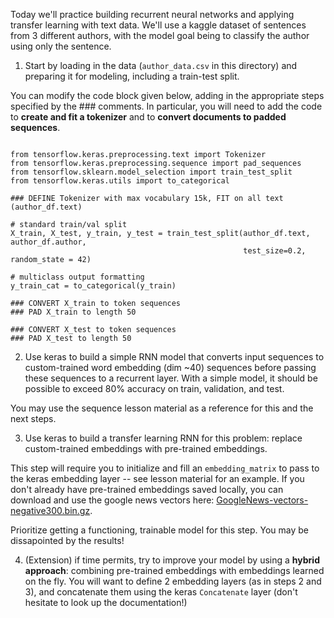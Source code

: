 Today we'll practice building recurrent neural networks and applying transfer learning with text data. 
We'll use a kaggle dataset of sentences from 3 different authors, with the model goal being to classify the author using only the sentence.

1) Start by loading in the data (`author_data.csv` in this directory) and preparing it for modeling, including a train-test split.

You can modify the code block given below, adding in the appropriate steps specified by the ### comments.
In particular, you will need to add the code to **create and fit a tokenizer** and to **convert documents to padded sequences**.

```

from tensorflow.keras.preprocessing.text import Tokenizer
from tensorflow.keras.preprocessing.sequence import pad_sequences
from tensorflow.sklearn.model_selection import train_test_split
from tensorflow.keras.utils import to_categorical 

### DEFINE Tokenizer with max vocabulary 15k, FIT on all text (author_df.text)

# standard train/val split
X_train, X_test, y_train, y_test = train_test_split(author_df.text, author_df.author, 
                                                    test_size=0.2, random_state = 42)

# multiclass output formatting
y_train_cat = to_categorical(y_train)

### CONVERT X_train to token sequences 
### PAD X_train to length 50

### CONVERT X_test to token sequences
### PAD X_test to length 50

```

2) Use keras to build a simple RNN model that converts input sequences to custom-trained word embedding (dim ~40) sequences
before passing these sequences to a recurrent layer. With a simple model, it should be possible to exceed 80% accuracy on train, validation, and test.

You may use the sequence lesson material as a reference for this and the next steps.

3) Use keras to build a transfer learning RNN for this problem: replace custom-trained embeddings with pre-trained embeddings.

This step will require you to initialize and fill an `embedding_matrix` to pass to the keras embedding layer --
see lesson material for an example. If you don't already have pre-trained embeddings saved locally, you can download and use the google news
vectors here: [GoogleNews-vectors-negative300.bin.gz](https://drive.google.com/file/d/0B7XkCwpI5KDYNlNUTTlSS21pQmM/edit).

Prioritize getting a functioning, trainable model for this step. You may be dissapointed by the results! 

4) (Extension) if time permits, try to improve your model by using a **hybrid approach**: combining pre-trained embeddings with embeddings learned on the fly. You will want to define 2 embedding layers (as in steps 2 and 3), and concatenate them using the keras `Concatenate` layer (don't hesitate to look up the documentation!)


